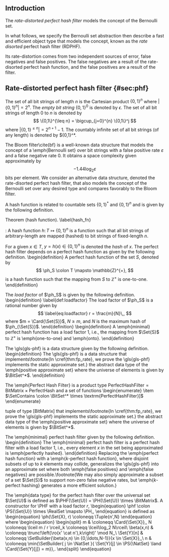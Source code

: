 

Introduction
------------
The *rate-distorted perfect hash filter* models the concept of the Bernoulli
set.

In what follows, we specify the Bernoulli set abstraction then describe a
fast and efficient object type that models the concept, known as the
*rate disorted* perfect hash filter (RDPHF).

Its rate-distortion comes from two independent sources of error, false negatives
and false positives. The false negatives are a result of the rate-disorted
perfect hash function, and the false positives are a result of the filter.

Rate-distorted perfect hash filter {#sec:phf}
---------------------------------------------
The set of all bit strings of length $n$ is the Cartesian product $\{0,1\}^n$
where $|\{0,1\}^n| = 2^n$.
The *empty bit string* $\{0,1\}^0$ is denoted by $\epsilon$.
The set of all bit strings of length $0$ to $n$ is denoted by
$$
\{0,1\}^{\leq n} = \bigcup_{j=0}^{n} \{0,1\}^j
$$
where $|\{0,1\}^{\leq n}| = 2^{n+1} - 1$.
The countably infinite set of all bit strings (of any length) is denoted by
$\{0,1\}^*.

The Bloom filter\cite{bf} is a well-known data structure that models
the concept of a \emph{Bernoulli set} over bit strings with a false positive
rate $\varepsilon$ and a false negative rate $0$.
It obtains a space complexity given approximately by
$$
    -1.44 \log_2 \varepsilon
$$
bits per element.
We consider an alternative data structure, denoted the rate-disorted perfect
hash filter, that also models the concept of the Bernoulli set over any 
desired type and compares favorably to the Bloom filter.

A hash function is related to countable sets $\{0,1\}^*$ and $\{0,1\}^n$ and is
given by the following definition.


Theorem (hash function). \label{hash_fn}

:   A hash function $h \colon T \mapsto \{0,1\}^n$ is a function such
that all bit strings of arbitrary-length are mapped (hashed) to bit strings of
fixed-length $n$.

For a given $x \in T$, $y = h(x) \in \{0,1\}^n$ is denoted the *hash* of $x$.
The perfect hash filter depends on a perfect hash function as given by the following definition.
\begin{definition}
A perfect hash function of the set $S$, denoted by
$$
    \ph_S \colon T \mapsto \mathbb{Z}^{+},
$$
is a hash function such that the mapping from $S$ to $\mathbb{Z}^+$ is one-to-one.
\end{definition}

The *load factor* of $\ph_S$ is given by the following definition.
\begin{definition}
\label{def:loadfactor}
The load factor of $\ph_S$ is a rational number given by
$$
\label{eq:loadfactor}
    r = \frac{m}{N}\,,
$$
where $m = \Card{\Set{S}}$, $N \geq m$, and $N$ is the maximum hash of $\ph_{\Set{S}}$.
\end{definition}
\begin{definition}
A \emph{minimal} perfect hash function has a load factor $1$, i.e., the mapping from $\Set{S}$ to $\mathbb{Z}^+$ is \emph{one-to-one} and \emph{onto}.
\end{definition}

The \gls{gls-phf} is a data structure given by the following definition.
\begin{definition}
The \gls{gls-phf} is a data structure that implements\footnote{In \cref{thm:fp_rate}, we prove the \gls{gls-phf} implements the static approximate set.} the abstract data type of the \emph{positive approximate set} where the universe of elements is given by $\BitSet^*$.
\end{definition}


The \emph{Perfect Hash Filter} is a product type $\textrm{PerfectHashFilter} = \textrm{BitMatrix} \times \textrm{PerfectHash}$ and a set of functions
\begin{enumerate}
\item $\SetContains \colon \BitSet^* \times \textrm{PerfectHashFilter}]$
\end{enumerate}



tuple of type $[\textrm{BitMatrix}]$ that implements\footnote{In \cref{thm:fp_rate}, we prove the \gls{gls-phf} implements the static approximate set.} the abstract data type of the \emph{positive approximate set} where the universe of elements is given by $\BitSet^*$.


The \emph{minimal} perfect hash filter given by the following definition.
\begin{definition}
The \emph{minimal} perfect hash filter is a perfect hash filter with a load factor $1$, i.e., every element $x$ in the set being approximated is \emph{perfectly hashed}.
\end{definition}
Replacing the \emph{perfect hash function} with a \emph{$k$-perfect hash function}, where disjoint subsets of up to $k$ elements may collide, generalizes the \gls{gls-phf} into an approximate set where both \emph{false positives} and \emph{false negatives} are possible.\footnote{We may also simply approximate a subset of a set $\Set{S}$ to support non-zero false negative rates, but \emph{$k$-perfect hashing} generates a more efficient solution.}






The \emph{data type} for the perfect hash filter over the universal set $\Set{U}$ is defined as $\PHF(\Set{U}) = \PH(\Set{U}) \times \BitMatrix$.
A constructor for \PHF with a load factor $r$,
\begin{equation}
\phf \colon \PS{\Set{U}} \times \RealSet \mapsto \PH\,,
\end{equation}
is defined as
\begin{equation}
\ph(\Set{X}, r) \coloneqq \Tuple{n',N}
\end{equation}
where
\begin{equation}
\begin{split}
m			& \coloneqq \Card{\Set{X}}\,, N \coloneqq \lceil m / r \rceil\,,k \coloneqq \lceil\log_2 N\rceil\\
\beta(x,n) 	& \coloneqq \trunc\!\left(\ro(x' \cat n'),k\right)' \mod N\,,\\
\Set{Y}[n] 	& \coloneqq \SetBuilder{\beta(x,n) \in \{0,\ldots,N-1\}}{x \in 
	\Set{X}}\,,\\
n 			& \coloneqq \min{\SetBuilder{ j \in \NatSet }{ \Set{Y}[j] \in \PS{\NatSet} \land \Card{\Set{Y}[j]} = m}}\,.
\end{split}
\end{equation}





